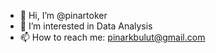 - 👋 Hi, I’m @pinartoker
- 👀 I’m interested in Data Analysis
- 📫 How to reach me: pinarkbulut@gmail.com

<!---
pinartoker/pinartoker is a ✨ special ✨ repository because its `README.md` (this file) appears on your GitHub profile.
You can click the Preview link to take a look at your changes.
--->
